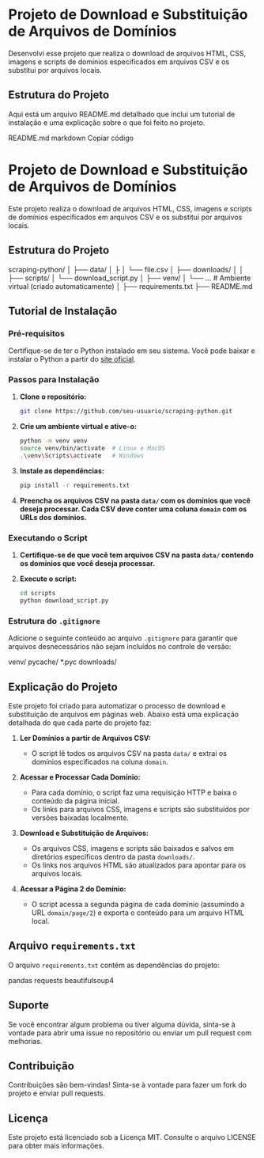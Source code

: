 # Projeto de Download e Substituição de Arquivos de Domínios

Desenvolvi esse projeto que realiza o download de arquivos HTML, CSS, imagens e scripts de domínios especificados em arquivos CSV e os substitui por arquivos locais.

## Estrutura do Projeto


Aqui está um arquivo README.md detalhado que inclui um tutorial de instalação e uma explicação sobre o que foi feito no projeto.

README.md
markdown
Copiar código
# Projeto de Download e Substituição de Arquivos de Domínios

Este projeto realiza o download de arquivos HTML, CSS, imagens e scripts de domínios especificados em arquivos CSV e os substitui por arquivos locais.

## Estrutura do Projeto

scraping-python/
│
├── data/
│ ├
│ └── file.csv
│
├── downloads/
│ 
│
├── scripts/
│ └── download_script.py
│
├── venv/
│ └── ... # Ambiente virtual (criado automaticamente)
│
├── requirements.txt
├── README.md



## Tutorial de Instalação

### Pré-requisitos

Certifique-se de ter o Python instalado em seu sistema. Você pode baixar e instalar o Python a partir do [site oficial](https://www.python.org/downloads/).

### Passos para Instalação

1. **Clone o repositório:**

    ```bash
    git clone https://github.com/seu-usuario/scraping-python.git
    ```

2. **Crie um ambiente virtual e ative-o:**

    ```bash
    python -m venv venv
    source venv/bin/activate  # Linux e MacOS
    .\venv\Scripts\activate   # Windows
    ```

3. **Instale as dependências:**

    ```bash
    pip install -r requirements.txt
    ```

4. **Preencha os arquivos CSV na pasta `data/` com os domínios que você deseja processar. Cada CSV deve conter uma coluna `domain` com os URLs dos domínios.**

### Executando o Script

1. **Certifique-se de que você tem arquivos CSV na pasta `data/` contendo os domínios que você deseja processar.**

2. **Execute o script:**

    ```bash
    cd scripts
    python download_script.py
    ```

### Estrutura do `.gitignore`

Adicione o seguinte conteúdo ao arquivo `.gitignore` para garantir que arquivos desnecessários não sejam incluídos no controle de versão:

venv/
pycache/
*.pyc
downloads/


## Explicação do Projeto

Este projeto foi criado para automatizar o processo de download e substituição de arquivos em páginas web. Abaixo está uma explicação detalhada do que cada parte do projeto faz:

1. **Ler Domínios a partir de Arquivos CSV:**
    - O script lê todos os arquivos CSV na pasta `data/` e extrai os domínios especificados na coluna `domain`.

2. **Acessar e Processar Cada Domínio:**
    - Para cada domínio, o script faz uma requisição HTTP e baixa o conteúdo da página inicial.
    - Os links para arquivos CSS, imagens e scripts são substituídos por versões baixadas localmente.

3. **Download e Substituição de Arquivos:**
    - Os arquivos CSS, imagens e scripts são baixados e salvos em diretórios específicos dentro da pasta `downloads/`.
    - Os links nos arquivos HTML são atualizados para apontar para os arquivos locais.

4. **Acessar a Página 2 do Domínio:**
    - O script acessa a segunda página de cada domínio (assumindo a URL `domain/page/2`) e exporta o conteúdo para um arquivo HTML local.

## Arquivo `requirements.txt`

O arquivo `requirements.txt` contém as dependências do projeto:

pandas
requests
beautifulsoup4


## Suporte

Se você encontrar algum problema ou tiver alguma dúvida, sinta-se à vontade para abrir uma issue no repositório ou enviar um pull request com melhorias.

## Contribuição

Contribuições são bem-vindas! Sinta-se à vontade para fazer um fork do projeto e enviar pull requests.

## Licença

Este projeto está licenciado sob a Licença MIT. Consulte o arquivo LICENSE para obter mais informações.
